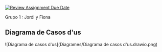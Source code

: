 [![Review Assignment Due Date](https://classroom.github.com/assets/deadline-readme-button-22041afd0340ce965d47ae6ef1cefeee28c7c493a6346c4f15d667ab976d596c.svg)](https://classroom.github.com/a/ULTitWnh)

Grupo 1 : Jordi y Fiona 

## Diagrama de Casos d'us
![Diagrama de casos d'us](Diagrames/Diagrama de casos d'us.drawio.png)
